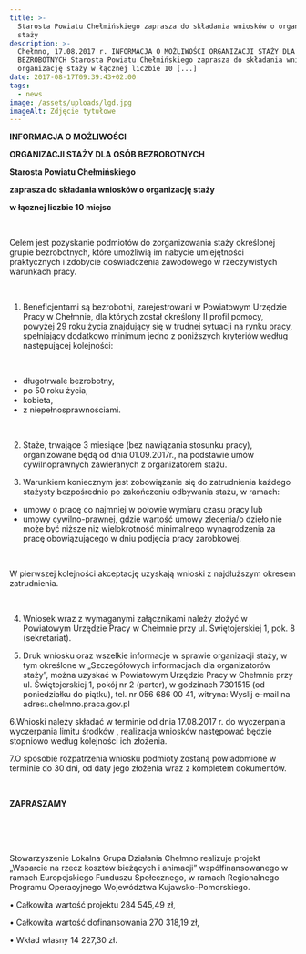 ```yaml
---
title: >-
  Starosta Powiatu Chełmińskiego zaprasza do składania wniosków o organizację
  staży
description: >-
  Chełmno, 17.08.2017 r. INFORMACJA O MOŻLIWOŚCI ORGANIZACJI STAŻY DLA OSÓB
  BEZROBOTNYCH Starosta Powiatu Chełmińskiego zaprasza do składania wniosków o
  organizację staży w łącznej liczbie 10 [...]
date: 2017-08-17T09:39:43+02:00
tags:
  - news
image: /assets/uploads/lgd.jpg
imageAlt: Zdjęcie tytułowe
---
```

**INFORMACJA O MOŻLIWOŚCI**



**ORGANIZACJI STAŻY DLA OSÓB BEZROBOTNYCH**



**Starosta Powiatu Chełmińskiego**



**zaprasza do składania wniosków o organizację staży**



**w łącznej liczbie 10 miejsc**

<br>

Celem jest pozyskanie podmiotów do zorganizowania staży określonej grupie bezrobotnych, które umożliwią im nabycie umiejętności praktycznych i zdobycie doświadczenia zawodowego w rzeczywistych warunkach pracy.

<br>

1. Beneficjentami są bezrobotni, zarejestrowani w Powiatowym Urzędzie Pracy w Chełmnie, dla których został określony II profil pomocy, powyżej 29 roku życia znajdujący się w trudnej sytuacji na rynku pracy, spełniający dodatkowo minimum jedno z poniższych kryteriów według następującej kolejności:

<br>

*  długotrwale bezrobotny,
*  po 50 roku życia,
*  kobieta,
*  z niepełnosprawnościami. 

<br>

2. Staże, trwające 3 miesiące (bez nawiązania stosunku pracy), organizowane będą od dnia 01.09.2017r., na podstawie umów cywilnoprawnych zawieranych z organizatorem stażu.

3. Warunkiem koniecznym jest zobowiązanie się do zatrudnienia każdego stażysty bezpośrednio po zakończeniu odbywania stażu, w ramach:

* umowy o pracę co najmniej w połowie wymiaru czasu pracy lub
* umowy cywilno-prawnej, gdzie wartość umowy zlecenia/o dzieło nie może być niższe niż wielokrotność minimalnego wynagrodzenia za pracę obowiązującego w dniu podjęcia pracy zarobkowej.

<br>

W pierwszej kolejności akceptację uzyskają wnioski z najdłuższym okresem zatrudnienia.

<br>

4. Wniosek wraz z wymaganymi załącznikami należy złożyć w Powiatowym Urzędzie Pracy w Chełmnie przy ul. Świętojerskiej 1, pok. 8 (sekretariat).

5. Druk wniosku oraz wszelkie informacje w sprawie organizacji staży, w tym określone w „Szczegółowych informacjach dla organizatorów staży”, można uzyskać w Powiatowym Urzędzie Pracy w Chełmnie przy ul. Świętojerskiej 1, pokój nr 2 (parter), w godzinach 7301515 (od poniedziałku do piątku), tel. nr 056 686 00 41, witryna: Wyslij e-mail na adres:.chelmno.praca.gov.pl

6.Wnioski należy składać w terminie od dnia 17.08.2017 r. do wyczerpania wyczerpania limitu środków , realizacja wniosków następować będzie stopniowo według kolejności ich złożenia.

7.O sposobie rozpatrzenia wniosku podmioty zostaną powiadomione w terminie do 30 dni, od daty jego złożenia wraz z kompletem dokumentów.

<br>

**ZAPRASZAMY**

<br>

<br>

<br>

Stowarzyszenie Lokalna Grupa Działania Chełmno realizuje projekt „Wsparcie na rzecz kosztów bieżących i animacji” współfinansowanego w ramach Europejskiego Funduszu Społecznego, w ramach Regionalnego Programu Operacyjnego Województwa Kujawsko-Pomorskiego.



• Całkowita wartość projektu 284 545,49 zł,



• Całkowita wartość dofinansowania 270 318,19 zł,



• Wkład własny 14 227,30 zł.
